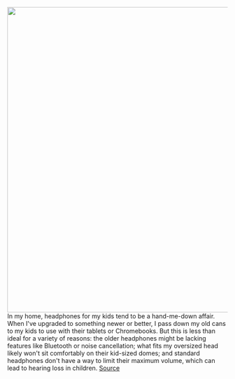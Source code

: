 <img src='https://cdn.vox-cdn.com/thumbor/M6jApQNefvgyuNSIqsJE0omOoZI=/0x0:3000x2000/1200x800/filters:focal(1260x760:1740x1240)/cdn.vox-cdn.com/uploads/chorus_image/image/69851180/dseifert_4749_buddyphones_cosmos_plus_7.0.jpg' width='700px' /><br/>
In my home, headphones for my kids tend to be a hand-me-down affair. When I've upgraded to something newer or better, I pass down my old cans to my kids to use with their tablets or Chromebooks. But this is less than ideal for a variety of reasons: the older headphones might be lacking features like Bluetooth or noise cancellation; what fits my oversized head likely won't sit comfortably on their kid-sized domes; and standard headphones don't have a way to limit their maximum volume, which can lead to hearing loss in children.
<a href='https://www.theverge.com/22670238/buddyphones-cosmos-plus-kids-headphones-review-test-price-specs-features'> Source <a/>